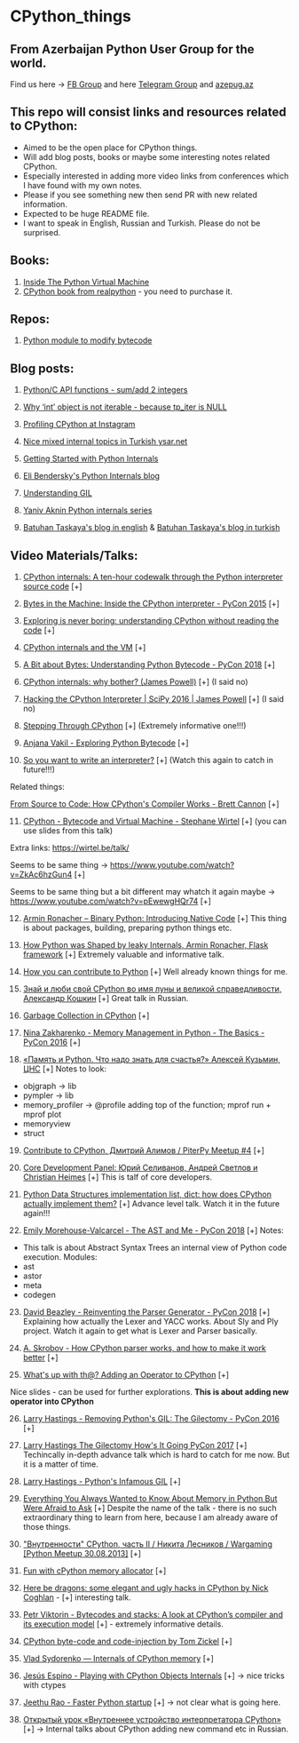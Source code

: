 # CPython_things
## From Azerbaijan Python User Group for the world.
Find us here -> [FB Group](https://www.facebook.com/groups/python.az/) 
and here [Telegram Group](https://t.me/azepug)
and [azepug.az](https://azepug.az/)

## This repo will consist links and resources related to CPython:
* Aimed to be the open place for CPython things.
* Will add blog posts, books or maybe some interesting notes related CPython.
* Especially interested in adding more video links from conferences which I have found with my own notes.
* Please if you see something new then send PR with new related information.
* Expected to be huge README file.
* I want to speak in English, Russian and Turkish. Please do not be surprised.

## Books:
1. [Inside The Python Virtual Machine](https://leanpub.com/insidethepythonvirtualmachine)
2. [CPython book from realpython](https://realpython.com/products/cpython-internals-book/) - you need to purchase it.

## Repos:
1. [Python module to modify bytecode ](https://github.com/vstinner/bytecode)

## Blog posts:
1. [Python/C API functions - sum/add 2 integers](https://pytricks.quora.com/Python-C-API-functions-sum-add-2-integers)

2. [Why ‘int’ object is not iterable - because tp_iter is NULL](https://pytricks.quora.com/Why-int-object-is-not-iterable-because-tp_iter-is-NULL)

3. [Profiling CPython at Instagram](https://instagram-engineering.com/profiling-cpython-at-instagram-89d4cbeeb898)

4. [Nice mixed internal topics in Turkish ysar.net](http://ysar.net/python/)

5. [Getting Started with Python Internals](https://medium.com/@dawran6/getting-started-with-python-internals-a5474ccb8022)

6. [Eli Bendersky's Python Internals blog](https://eli.thegreenplace.net/tag/python-internals)

7. [Understanding GIL](http://dabeaz.com/GIL/)

8. [Yaniv Aknin Python internals series](https://tech.blog.aknin.name/tag/internals/)

9. [Batuhan Taskaya's blog in english](https://dev.to/btaskaya) & [Batuhan Taskaya's blog in turkish](http://isidentical.com/)

## Video Materials/Talks:

1. [CPython internals: A ten-hour codewalk through the Python interpreter source code](https://www.youtube.com/playlist?list=PLzV58Zm8FuBL6OAv1Yu6AwXZrnsFbbR0S) [+]

2. [Bytes in the Machine: Inside the CPython interpreter - PyCon 2015](https://www.youtube.com/watch?v=HVUTjQzESeo) [+]

3. [Exploring is never boring: understanding CPython without reading the code](https://www.youtube.com/watch?v=ZSIRGLmQTLk) [+]

4. [CPython internals and the VM](https://www.youtube.com/watch?v=cUyMnGeZ_3c) [+]

5. [A Bit about Bytes: Understanding Python Bytecode - PyCon 2018](https://www.youtube.com/watch?v=cSSpnq362Bk) [+]

6. [CPython internals: why bother? (James Powell)](https://www.youtube.com/watch?v=xLc5xPYGGnQ) [+] (I said no)

7. [Hacking the CPython Interpreter | SciPy 2016 | James Powell](https://www.youtube.com/watch?v=1SqRRrmQHx0) [+] (I said no)

8. [Stepping Through CPython](https://www.youtube.com/watch?v=XGF3Qu4dUqk) [+] (Extremely informative one!!!)

9. [Anjana Vakil - Exploring Python Bytecode](https://www.youtube.com/watch?v=GNPKBICTF2w) [+]

10. [So you want to write an interpreter?](https://www.youtube.com/watch?v=LCslqgM48D4) [+] (Watch this again to catch in future!!!)

Related things:

[From Source to Code: How CPython's Compiler Works - Brett Cannon](https://www.youtube.com/watch?v=R31NRWgoIWM) [+]

11. [CPython - Bytecode and Virtual Machine - Stephane Wirtel](https://www.youtube.com/watch?v=45BhX5wSeVs) [+] (you can use slides from this talk)

Extra links: https://wirtel.be/talk/

Seems to be same thing -> https://www.youtube.com/watch?v=ZkAc6hzGun4 [+]

Seems to be same thing but a bit different may whatch it again maybe -> https://www.youtube.com/watch?v=pEwewgHQr74 [+]

12. [Armin Ronacher – Binary Python: Introducing Native Code](https://www.youtube.com/watch?v=yhiHmBE9fNU) [+]
This thing is about packages, building, preparing python things etc.

13. [How Python was Shaped by leaky Internals, Armin Ronacher, Flask framework](https://www.youtube.com/watch?v=qCGofLIzX6g) [+]
Extremely valuable and informative talk. 

14. [How you can contribute to Python](https://www.youtube.com/watch?v=i-dZ2pxJNFM&list=PLFE1rxhwe5KbyFovVRF8itngQy6CREOCN&index=40) [+]
Well already known things for me.

15. [Знай и люби свой CPython во имя луны и великой справедливости, Александр Кошкин](https://www.youtube.com/watch?v=0_5_zEOo8kg) [+]
Great talk in Russian.

16. [Garbage Collection in CPython](https://www.youtube.com/watch?v=P-8Z0-MhdQs) [+]

17. [Nina Zakharenko - Memory Management in Python - The Basics - PyCon 2016](https://www.youtube.com/watch?v=F6u5rhUQ6dU) [+]

18. [«Память и Python. Что надо знать для счастья?» Алексей Кузьмин, ЦНС](https://www.youtube.com/watch?v=D0vbuIDOV4c) [+]
Notes to look:
* objgraph -> lib
* pympler -> lib
* memory_profiler -> @profile adding top of the function; mprof run + mprof plot
* memoryview
* struct

19. [Contribute to CPython, Дмитрий Алимов / PiterPy Meetup #4](https://www.youtube.com/watch?v=pN66VuaKDjk&t=706s) [+]

20. [Core Development Panel: Юрий Селиванов, Андрей Светлов и Christian Heimes](https://www.youtube.com/watch?v=E0Gs7C-JctU) [+]
This is talf of core developers.

21. [Python Data Structures implementation list, dict: how does CPython actually implement them?](https://www.youtube.com/watch?v=SC8O3nMO5T4) [+]
Advance level talk. Watch it in the future again!!!

22. [Emily Morehouse-Valcarcel - The AST and Me - PyCon 2018](https://www.youtube.com/watch?v=XhWvz4dK4ng) [+]
Notes:
* This talk is about Abstract Syntax Trees an internal view of Python code execution.
Modules:
* ast
* astor
* meta
* codegen

23. [David Beazley - Reinventing the Parser Generator - PyCon 2018](https://www.youtube.com/watch?v=zJ9z6Ge-vXs) [+]
Explaining how actually the Lexer and YACC works. About Sly and Ply project.
Watch it again to get what is Lexer and Parser basically.

24. [A. Skrobov - How CPython parser works, and how to make it work better](https://www.youtube.com/watch?v=qq6eHivQOjI) [+]

25. [What's up with th@? Adding an Operator to CPython](https://www.youtube.com/watch?v=dQF1hBuQYZE) [+]

Nice slides - can be used for further explorations. **This is about adding new operator into CPython**

26. [Larry Hastings - Removing Python's GIL: The Gilectomy - PyCon 2016](https://www.youtube.com/watch?v=P3AyI_u66Bw) [+]

27. [Larry Hastings The Gilectomy How's It Going PyCon 2017](https://www.youtube.com/watch?v=pLqv11ScGsQ) [+]
Techincally in-depth advance talk which is hard to catch for me now. But it is a matter of time.

28. [Larry Hastings - Python's Infamous GIL](https://www.youtube.com/watch?v=4zeHStBowEk) [+]

29. [Everything You Always Wanted to Know About Memory in Python But Were Afraid to Ask](https://www.youtube.com/watch?v=hf4MKeP5oxg) [+]
Despite the name of the talk - there is no such extraordinary thing to learn from here, because I am already aware of those things.

30. ["Внутренности" CPython, часть II / Никита Лесников / Wargaming [Python Meetup 30.08.2013]](https://www.youtube.com/watch?v=5U496-JPQ_c&t=2s) [+]

31. [Fun with cPython memory allocator](https://www.youtube.com/watch?v=l9Le_JOwgsM) [+]

32. [Here be dragons: some elegant and ugly hacks in CPython by Nick Coghlan](https://www.youtube.com/watch?v=VIBmWnlDjXc) - [+] interesting talk.

33. [Petr Viktorin - Bytecodes and stacks: A look at CPython’s compiler and its execution model](https://www.youtube.com/watch?v=O2lXnayJ-tQ) [+] - extremely informative details.

34. [CPython byte-code and code-injection by Tom Zickel](https://www.youtube.com/watch?v=J7E6hKCGh4k) [+]

35. [Vlad Sydorenko — Internals of CPython memory](https://www.youtube.com/watch?v=-99tauPppoI) [+]

36. [Jesús Espino - Playing with CPython Objects Internals](https://www.youtube.com/watch?v=f5Ica6AeeqE) [+] -> nice tricks with ctypes

37. [Jeethu Rao - Faster Python startup](https://www.youtube.com/watch?v=KRqv2Bm1J18) [+] -> not clear what is going here.

38. [Открытый урок «Внутреннее устройство интерпретатора CPython»](https://www.youtube.com/watch?v=O9LeNPiftgk) [+] -> Internal talks about CPython adding new command etc in Russian.
